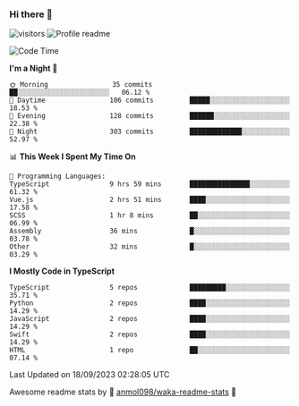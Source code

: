 ### Hi there 👋  
![visitors](https://visitor-badge.laobi.icu/badge?page_id=leverglowh) ![Profile readme](https://github.com/leverglowh/leverglowh/workflows/Profile%20readme/badge.svg?branch=master)

<!--START_SECTION:waka-->
![Code Time](http://img.shields.io/badge/Code%20Time-2%2C355%20hrs%2013%20mins-blue)

**I'm a Night 🦉** 

```text
🌞 Morning                35 commits          ██░░░░░░░░░░░░░░░░░░░░░░░   06.12 % 
🌆 Daytime                106 commits         █████░░░░░░░░░░░░░░░░░░░░   18.53 % 
🌃 Evening                128 commits         ██████░░░░░░░░░░░░░░░░░░░   22.38 % 
🌙 Night                  303 commits         █████████████░░░░░░░░░░░░   52.97 % 
```


📊 **This Week I Spent My Time On** 

```text
💬 Programming Languages: 
TypeScript               9 hrs 59 mins       ███████████████░░░░░░░░░░   61.32 % 
Vue.js                   2 hrs 51 mins       ████░░░░░░░░░░░░░░░░░░░░░   17.58 % 
SCSS                     1 hr 8 mins         ██░░░░░░░░░░░░░░░░░░░░░░░   06.99 % 
Assembly                 36 mins             █░░░░░░░░░░░░░░░░░░░░░░░░   03.78 % 
Other                    32 mins             █░░░░░░░░░░░░░░░░░░░░░░░░   03.29 % 
```

**I Mostly Code in TypeScript** 

```text
TypeScript               5 repos             █████████░░░░░░░░░░░░░░░░   35.71 % 
Python                   2 repos             ████░░░░░░░░░░░░░░░░░░░░░   14.29 % 
JavaScript               2 repos             ████░░░░░░░░░░░░░░░░░░░░░   14.29 % 
Swift                    2 repos             ████░░░░░░░░░░░░░░░░░░░░░   14.29 % 
HTML                     1 repo              ██░░░░░░░░░░░░░░░░░░░░░░░   07.14 % 
```




 Last Updated on 18/09/2023 02:28:05 UTC
<!--END_SECTION:waka-->


Awesome readme stats by :star2: [anmol098/waka-readme-stats](https://github.com/anmol098/waka-readme-stats) :star2:
